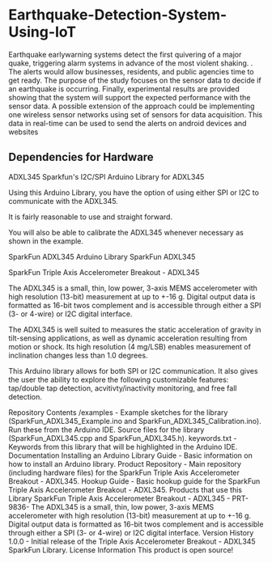 # Earthquake-Detection-System-Using-IoT

 Earthquake earlywarning systems detect the first quivering of a major quake, triggering alarm systems in advance of
the most violent shaking. . The alerts would allow businesses, residents, and public agencies time to
get ready. The purpose of the study focuses on the sensor data to decide if an earthquake is occurring.
Finally, experimental results are provided showing that the system will support the expected
performance with the sensor data. A possible extension of the approach could be implementing one
wireless sensor networks using set of sensors for data acquisition. This data in real-time can be used
to send the alerts on android devices and websites 


<h2> Dependencies for Hardware </h2>

ADXL345
Sparkfun's I2C/SPI Arduino Library for ADXL345

Using this Arduino Library, you have the option of using either SPI or I2C to communicate with the ADXL345.

It is fairly reasonable to use and straight forward.

You will also be able to calibrate the ADXL345 whenever necessary as shown in the example.

SparkFun ADXL345 Arduino Library
SparkFun ADXL345

SparkFun Triple Axis Accelerometer Breakout - ADXL345

The ADXL345 is a small, thin, low power, 3-axis MEMS accelerometer with high resolution (13-bit) measurement at up to +-16 g. Digital output data is formatted as 16-bit twos complement and is accessible through either a SPI (3- or 4-wire) or I2C digital interface.

The ADXL345 is well suited to measures the static acceleration of gravity in tilt-sensing applications, as well as dynamic acceleration resulting from motion or shock. Its high resolution (4 mg/LSB) enables measurement of inclination changes less than 1.0 degrees.

This Arduino library allows for both SPI or I2C communication. It also gives the user the ability to explore the following customizable features: tap/double tap detection, acvitivty/inactivity monitoring, and free fall detection.

Repository Contents
/examples - Example sketches for the library (SparkFun_ADXL345_Example.ino and SparkFun_ADXL345_Calibration.ino). Run these from the Arduino IDE.
Source files for the library (SparkFun_ADXL345.cpp and SparkFun_ADXL345.h).
keywords.txt - Keywords from this library that will be highlighted in the Arduino IDE.
Documentation
Installing an Arduino Library Guide - Basic information on how to install an Arduino library.
Product Repository - Main repository (including hardware files) for the SparkFun Triple Axis Accelerometer Breakout - ADXL345.
Hookup Guide - Basic hookup guide for the SparkFun Triple Axis Accelerometer Breakout - ADXL345.
Products that use this Library
SparkFun Triple Axis Accelerometer Breakout - ADXL345 - PRT-9836- The ADXL345 is a small, thin, low power, 3-axis MEMS accelerometer with high resolution (13-bit) measurement at up to +-16 g. Digital output data is formatted as 16-bit twos complement and is accessible through either a SPI (3- or 4-wire) or I2C digital interface.
Version History
1.0.0 - Initial release of the Triple Axis Accelerometer Breakout - ADXL345 SparkFun Library.
License Information
This product is open source!

